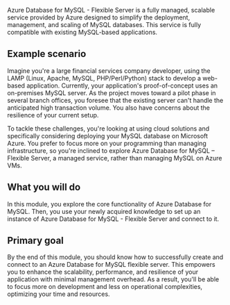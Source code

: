 Azure Database for MySQL - Flexible Server is a fully managed, scalable service provided by Azure designed to simplify the deployment, management, and scaling of MySQL databases. This service is fully compatible with existing MySQL-based applications.

## Example scenario

Imagine you're a large financial services company developer, using the LAMP (Linux, Apache, MySQL, PHP/Perl/Python) stack to develop a web-based application. Currently, your application's proof-of-concept uses an on-premises MySQL server. As the project moves toward a pilot phase in several branch offices, you foresee that the existing server can't handle the anticipated high transaction volume. You also have concerns about the resilience of your current setup.

To tackle these challenges, you're looking at using cloud solutions and specifically considering deploying your MySQL database on Microsoft Azure. You prefer to focus more on your programming than managing infrastructure, so you're inclined to explore Azure Database for MySQL – Flexible Server, a managed service, rather than managing MySQL on Azure VMs.

## What you will do

In this module, you explore the core functionality of Azure Database for MySQL. Then, you use your newly acquired knowledge to set up an instance of Azure Database for MySQL - Flexible Server and connect to it.

## Primary goal

By the end of this module, you should know how to successfully create and connect to an Azure Database for MySQL flexible server. This empowers you to enhance the scalability, performance, and resilience of your application with minimal management overhead. As a result, you'll be able to focus more on development and less on operational complexities, optimizing your time and resources.
